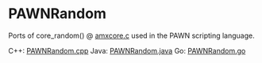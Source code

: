 # PAWNRandom
Ports of core_random() @ [amxcore.c](https://github.com/vitei/pawnscript/blob/master/amx/amxcore.c) used in the PAWN scripting language.

C++: [PAWNRandom.cpp](PAWNRandom.cpp)
Java: [PAWNRandom.java](PAWNRandom.java)
Go: [PAWNRandom.go](PAWNRandom.go)

